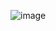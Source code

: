
![image](https://github.com/user-attachments/assets/87aa60df-76ee-49be-a7f7-b5dc7e337478)

<!---
Tsubaki-lab/Tsubaki-lab is a ✨ special ✨ repository because its `README.md` (this file) appears on your GitHub profile.
You can click the Preview link to take a look at your changes.
--->
